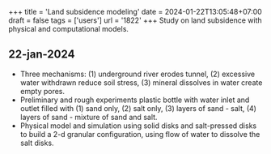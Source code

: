 +++
title = 'Land subsidence modeling'
date = 2024-01-22T13:05:48+07:00
draft = false
tags = ['users']
url = '1822'
+++
Study on land subsidence with physical and computational models.
<!--more-->


## 22-jan-2024
+ Three mechanisms: (1) underground river erodes tunnel, (2) excessive water withdrawn reduce soil stress, (3) mineral dissolves in water create empty pores.
+ Preliminary and rough experiments plastic bottle with water inlet and outlet filled with (1) sand only, (2) salt only, (3) layers of sand - salt, (4) layers of sand - mixture of sand and salt.
+ Physical model and simulation using solid disks and salt-pressed disks to build a 2-d granular configuration, using flow of water to dissolve the salt disks.